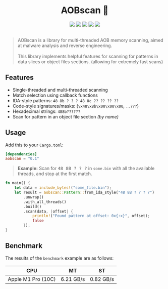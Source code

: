 <h1 align="center">AOBscan 📝</h1>

<div align="center">
  <a href="https://crates.io/crates/aobscan"><img src="https://img.shields.io/crates/v/aobscan.svg"/></a>
  <a href="https://docs.rs/aobscan"><img src="https://docs.rs/aobscan/badge.svg"/></a>
  <a href="https://github.com/sonodima/aobscan/actions?workflow=CI"><img src="https://github.com/sonodima/aobscan/workflows/CI/badge.svg"/></a>
  <a href="https://crates.io/crates/aobscan"><img src="https://img.shields.io/crates/d/aobscan?color=pink"/></a>
  <img src="https://img.shields.io/badge/license-MIT-blue.svg"/>
</div>

<br>

> AOBscan is a library for multi-threaded AOB memory scanning, aimed at malware analysis and reverse
> engineering.<br><br>
> This library implements helpful features for scanning for patterns in data slices or object files sections. (allowing
> for extremely fast scans)

## Features

- Single-threaded and multi-threaded scanning
- Match selection using callback functions
- IDA-style patterns: `48 8b ? ? ? 48 8c ?? ?? ?? ??`
- Code-style signatures/masks: (`\x48\x8b\x00\x00\x00`, `..???`)
- Hexadecimal strings: `488b??????`
- Scan for pattern in an object file section _(by name)_

## Usage

Add this to your `Cargo.toml`:

```toml
[dependencies]
aobscan = "0.1"
```

> <b>Example:</b> Scan for <kbd>48 8B ? ? ?</kbd> in `some.bin` with all the available threads, and stop at the first
> match.

```rust
fn main() {
    let data = include_bytes!("some_file.bin");
    let result = aobscan::Pattern::from_ida_style("48 8B ? ? ? ?")
        .unwrap()
        .with_all_threads()
        .build()
        .scan(data, |offset| {
            println!("Found pattern at offset: 0x{:x}", offset);
            false
        });
}
```

## Benchmark

The results of the `benchmark` example are as follows:

| CPU                | MT        | ST        |
|--------------------|-----------|-----------|
| Apple M1 Pro (10C) | 6.21 GB/s | 0.82 GB/s |
